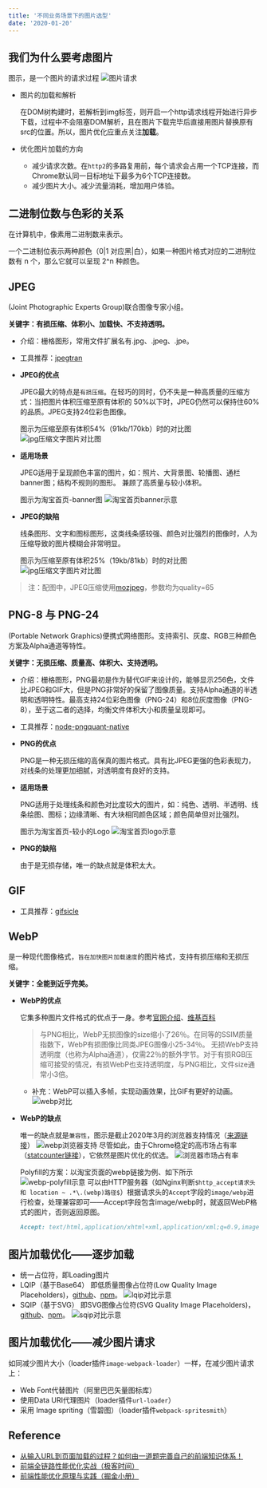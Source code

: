 ```yaml
---
title: '不同业务场景下的图片选型'
date: '2020-01-20'
---
```


## 我们为什么要考虑图片

图示，是一个图片的请求过程
![图片请求](../../../.imgs/image-request.jpg)

- 图片的加载和解析

  在DOM树构建时，若解析到img标签，则开启一个http请求线程开始进行异步下载，过程中不会阻塞DOM解析，且在图片下载完毕后直接用图片替换原有src的位置。所以，图片优化应重点关注**加载**。
- 优化图片加载的方向
  - 减少请求次数。在`http2`的多路复用前，每个请求会占用一个TCP连接，而Chrome默认同一目标地址下最多为6个TCP连接数。
  - 减少图片大小。减少流量消耗，增加用户体验。

## 二进制位数与色彩的关系

在计算机中，像素用二进制数来表示。

一个二进制位表示两种颜色（0|1 对应黑|白），如果一种图片格式对应的二进制位数有 n 个，那么它就可以呈现 2^n 种颜色。

## JPEG

(Joint Photographic Experts Group)联合图像专家小组。

**关键字：有损压缩、体积小、加载快、不支持透明。**

- 介绍：栅格图形，常用文件扩展名有.jpg、.jpeg、.jpe。
- 工具推荐：[jpegtran](https://www.npmjs.com/package/jpegtran)
- **JPEG的优点**

    JPEG最大的特点是`有损压缩`。在轻巧的同时，仍不失是一种高质量的压缩方式：当把图片体积压缩至原有体积的 50%以下时，JPEG仍然可以保持住60%的品质。JPEG支持24位彩色图像。

    图示为压缩至原有体积54%（91kb/170kb）时的对比图
    ![jpg压缩文字图片对比图](../../../.imgs/jpg-compress-contrast-good.png)
- **适用场景**

    JPEG适用于呈现颜色丰富的图片，如：照片、大背景图、轮播图、通栏banner图；结构不规则的图形。
    兼顾了高质量与较小体积。

    图示为淘宝首页-banner图
    ![淘宝首页banner示意](../../../.imgs/taobao-home-banner.png)
- **JPEG的缺陷**

    线条图形、文字和图标图形，这类线条感较强、颜色对比强烈的图像时，人为压缩导致的图片模糊会非常明显。

    图示为压缩至原有体积25%（19kb/81kb）时的对比图
    ![jpg压缩文字图片对比图](../../../.imgs/jpg-compress-contrast-bad.png)

> 注：配图中，JPEG压缩使用[mozjpeg](https://github.com/imagemin/imagemin-mozjpeg)，参数均为quality=65

## PNG-8 与 PNG-24

(Portable Network Graphics)便携式网络图形。支持索引、灰度、RGB三种颜色方案及Alpha通道等特性。

**关键字：无损压缩、质量高、体积大、支持透明。**

- 介绍：栅格图形，PNG最初是作为替代GIF来设计的，能够显示256色，文件比JPEG和GIF大，但是PNG非常好的保留了图像质量。支持Alpha通道的半透明和透明特性。最高支持24位彩色图像（PNG-24）和8位灰度图像（PNG-8），至于这二者的选择，均衡文件体积大小和质量呈现即可。
- 工具推荐：[node-pngquant-native](https://www.npmjs.com/package/node-pngquant-native)
- **PNG的优点**

    PNG是一种无损压缩的高保真的图片格式。具有比JPEG更强的色彩表现力，对线条的处理更加细腻，对透明度有良好的支持。
- **适用场景**

    PNG适用于处理线条和颜色对比度较大的图片，如：纯色、透明、半透明、线条绘图、图标；边缘清晰、有大块相同颜色区域；颜色简单但对比强烈。

    图示为淘宝首页-较小的Logo
    ![淘宝首页logo示意](../../../.imgs/taobao-home-logo.png)
- **PNG的缺陷**

    由于是无损存储，唯一的缺点就是体积太大。

## GIF

- 工具推荐：[gifsicle](http://www.lcdf.org/gifsicle/)

## WebP

是一种现代图像格式，`旨在加快图片加载速度`的图片格式，支持有损压缩和无损压缩。

**关键字：全能到近乎完美。**

- **WebP的优点**

  它集多种图片文件格式的优点于一身。参考[官网介绍](https://developers.google.com/speed/webp/?csw=1)、[维基百科](https://zh.wikipedia.org/wiki/WebP)
  > 与PNG相比，WebP无损图像的size缩小了26％。在同等的SSIM质量指数下，WebP有损图像比同类JPEG图像小25-34％。
  > 无损WebP支持透明度（也称为Alpha通道），仅需22％的额外字节。对于有损RGB压缩可接受的情况，有损WebP也支持透明度，与PNG相比，文件size通常小3倍。
  - 补充：WebP可以插入多帧，实现动画效果，比GIF有更好的动画。
  ![webp对比](../../../.imgs/webp-contrast.png)

- **WebP的缺点**

  唯一的缺点就是`兼容性`，图示是截止2020年3月的浏览器支持情况（[来源链接](https://developers.google.com/speed/webp/faq#which_web_browsers_natively_support_webp)）
  ![webp浏览器支持](../../../.imgs/webp-browser-support.png)
  尽管如此，由于Chrome稳定的高市场占有率（[statcounter链接](https://gs.statcounter.com/)），它依然是图片优化的优选。
  ![浏览器市场占有率](../../../.imgs/browser-market-share.png)

  Polyfill的方案：以淘宝页面的webp链接为例、如下所示
  ![webp-polyfill示意](../../../.imgs/webp-polyfill-case.png)
  可以由HTTP服务器（如Nginx判断`$http_accept请求头 和 location ~ .*\.(webp)路径$`）根据请求头的`Accept`字段的`image/webp`进行检查，处理兼容即可——Accept字段包含image/webp时，就返回WebP格式的图片，否则返回原图。

  ```md
  Accept: text/html,application/xhtml+xml,application/xml;q=0.9,image/webp,image/apng,*/*;q=0.8,application/signed-exchange;v=b3
  ```

## 图片加载优化——逐步加载

- 统一占位符，即Loading图片
- LQIP（基于Base64）
  即低质量图像占位符(Low Quality Image Placeholders)，[github](https://github.com/zouhir/lqip-loader)、[npm](https://www.npmjs.com/package/lqip)。
  ![lqip对比示意](../../../.imgs/lqip-contrast.png)
- SQIP（基于SVG）
  即SVG图像占位符(SVG Quality Image Placeholders)，[github](https://github.com/axe312ger/sqip)、[npm](https://www.npmjs.com/package/sqip)。
  ![sqip对比示意](../../../.imgs/sqip-contrast.png)

## 图片加载优化——减少图片请求

如同减少图片大小（loader插件`image-webpack-loader`）一样，在减少图片请求上：

- Web Font代替图片（阿里巴巴矢量图标库）
- 使用Data URI代理图片（loader插件`url-loader`）
- 采用 Image spriting（雪碧图）（loader插件`webpack-spritesmith`）

## Reference

- [从输入URL到页面加载的过程？如何由一道题完善自己的前端知识体系！](https://juejin.im/post/5aa5cb846fb9a028e25d2fb1)
- [前端全链路性能优化实战（极客时间）](https://time.geekbang.org/course/detail/257-171522)
- [前端性能优化原理与实践（掘金小册）](https://juejin.im/book/5b936540f265da0a9624b04b/section/5b936540f265da0aec223b5d)